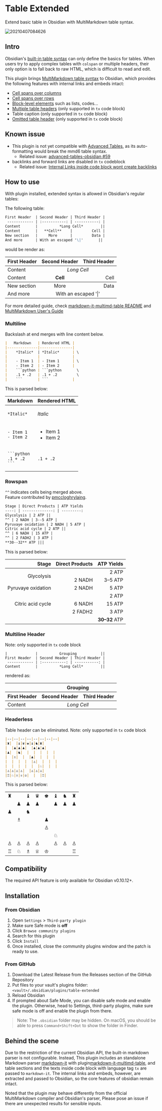 # Table Extended

Extend basic table in Obsidian with MultiMarkdown table syntax.

![20210407084626](https://img.aidenlx.top/picgo/20210407084626.png)

## Intro

Obsidian's [built-in table syntax](https://help.obsidian.md/How+to/Format+your+notes#tables) can only define the basics for tables. When users try to apply complex tables with `colspan` or multiple headers, their only option is to fall back to raw HTML, which is difficult to read and edit.

This plugin brings [MultiMarkdown table syntax][mmd6-table] to Obsidian, which provides the following features with internal links and embeds intact:

- [Cell spans over columns](#colspan)
- [Cell spans over rows](#rowspan)
- [Block-level elements](#multiline) such as lists, codes...
- [Multiple table headers](#multiline-header) (only supported in `tx` code block)
- Table caption (only supported in `tx` code block)
- [Omitted table header](#headerless) (only supported in `tx` code block)

[mmd6]: https://fletcher.github.io/MultiMarkdown-6/
[mdit]: https://markdown-it.github.io/
[mmdt]: https://github.com/RedBug312/markdown-it-multimd-table

## Known issue

- This plugin is not yet compatible with [Advanced Tables](https://github.com/tgrosinger/advanced-tables-obsidian), as its auto-formatting would break the mmd6 table syntax.
  - Related issue: [advanced-tables-obsidian #59](https://github.com/tgrosinger/advanced-tables-obsidian/issues/59#issuecomment-812886995)
- backlinks and forward links are disabled in `tx` codeblock
  - Related issue: [
Internal Links inside code block wont create backlinks](https://forum.obsidian.md/t/internal-links-inside-code-block-wont-create-backlinks/12288)

## How to use

With plugin installed, extended syntax is allowed in Obsidian's regular tables:

The following table:

```md
First Header  | Second Header | Third Header |
 ------------ | :-----------: | -----------: |
Content       |          *Long Cell*        ||
Content       |   **Cell**    |         Cell |
New section   |     More      |         Data |
And more      | With an escaped '\|'       ||
```

would be render as:

<div class="block-language-tx"><table>
<thead>
<tr>
<th>First Header</th>
<th style="text-align:center">Second Header</th>
<th style="text-align:right">Third Header</th>
</tr>
</thead>
<tbody>
<tr>
<td>Content</td>
<td style="text-align:center" colspan="2"><em>Long Cell</em></td>
</tr>
<tr>
<td>Content</td>
<td style="text-align:center"><strong>Cell</strong></td>
<td style="text-align:right">Cell</td>
</tr>
</tbody>
<tbody>
<tr>
<td>New section</td>
<td style="text-align:center">More</td>
<td style="text-align:right">Data</td>
</tr>
<tr>
<td>And more</td>
<td style="text-align:center" colspan="2">With an escaped '|'</td>
</tr>
</tbody>
</table>
</div>

For more detailed guide, check [markdown-it-multimd-table README][mmdtg] and [MultiMarkdown User's Guide][mmd6-table]

[mmdtg]: https://github.com/RedBug312/markdown-it-multimd-table/blob/master/README.md#usage
[mmd6-table]: https://fletcher.github.io/MultiMarkdown-6/syntax/tables.html

### Multiline

Backslash at end merges with line content below.

```markdown
|   Markdown   | Rendered HTML |
|--------------|---------------|
|    *Italic*  | *Italic*      | \
|              |               |
|    - Item 1  | - Item 1      | \
|    - Item 2  | - Item 2      |
|    ```python | ```python       \
|    .1 + .2   | .1 + .2         \
|    ```       | ```           |
```

This is parsed below: 

<table>
<thead>
<tr>
<th>Markdown</th>
<th>Rendered HTML</th>
</tr>
</thead>
<tbody>
<tr>
<td>
<pre><code>*Italic*
</code></pre>
</td>
<td>
<p><em>Italic</em></p>
</td>
</tr>
<tr>
<td>
<pre><code>- Item 1
- Item 2</code></pre>
</td>
<td>
<ul>
<li>Item 1</li>
<li>Item 2</li>
</ul>
</td>
</tr>
<tr>
<td>
<pre><code>```python
.1 + .2
```</code></pre>
</td>
<td>
<pre><code class="language-python">.1 + .2
</code></pre>
</td>
</tr>
</tbody>
</table>

### Rowspan

`^^` indicates cells being merged above.<br>
Feature contributed by [pmccloghrylaing](https://github.com/pmccloghrylaing).

```markdown
Stage | Direct Products | ATP Yields
----: | --------------: | ---------:
Glycolysis | 2 ATP ||
^^ | 2 NADH | 3--5 ATP |
Pyruvaye oxidation | 2 NADH | 5 ATP |
Citric acid cycle | 2 ATP ||
^^ | 6 NADH | 15 ATP |
^^ | 2 FADH2 | 3 ATP |
**30--32** ATP |||
```

This is parsed below:

<table>
<thead>
<tr>
<th align="right">Stage</th>
<th align="right">Direct Products</th>
<th align="right">ATP Yields</th>
</tr>
</thead>
<tbody>
<tr>
<td align="right" rowspan="2">Glycolysis</td>
<td align="right" colspan="2">2 ATP</td>
</tr>
<tr>
<td align="right">2 NADH</td>
<td align="right">3–5 ATP</td>
</tr>
<tr>
<td align="right">Pyruvaye oxidation</td>
<td align="right">2 NADH</td>
<td align="right">5 ATP</td>
</tr>
<tr>
<td align="right" rowspan="3">Citric acid cycle</td>
<td align="right" colspan="2">2 ATP</td>
</tr>
<tr>
<td align="right">6 NADH</td>
<td align="right">15 ATP</td>
</tr>
<tr>
<td align="right">2 FADH2</td>
<td align="right">3 ATP</td>
</tr>
<tr>
<td align="right" colspan="3"><strong>30–32</strong> ATP</td>
</tr>
</tbody>
</table>

### Multiline Header

Note: only supported in `tx` code block

```tx
|             |          Grouping           ||
First Header  | Second Header | Third Header |
 ------------ | :-----------: | -----------: |
Content       |          *Long Cell*        ||
```

rendered as:
<div class="block-language-tx"><table>
<thead>
<tr>
<th></th>
<th style="text-align:center" colspan="2">Grouping</th>
</tr>
<tr>
<th>First Header</th>
<th style="text-align:center">Second Header</th>
<th style="text-align:right">Third Header</th>
</tr>
</thead>
<tbody>
<tr>
<td>Content</td>
<td style="text-align:center" colspan="2"><em>Long Cell</em></td>
</tr>
</tbody>
</table>
</div>

### Headerless

Table header can be eliminated.
Note: only supported in `tx` code block

```markdown
|--|--|--|--|--|--|--|--|
|♜|  |♝|♛|♚|♝|♞|♜|
|  |♟|♟|♟|  |♟|♟|♟|
|♟|  |♞|  |  |  |  |  |
|  |♗|  |  |♟|  |  |  |
|  |  |  |  |♙|  |  |  |
|  |  |  |  |  |♘|  |  |
|♙|♙|♙|♙|  |♙|♙|♙|
|♖|♘|♗|♕|♔|  |  |♖|
```

This is parsed below:

<table>
<tbody>
<tr>
<td>♜</td>
<td></td>
<td>♝</td>
<td>♛</td>
<td>♚</td>
<td>♝</td>
<td>♞</td>
<td>♜</td>
</tr>
<tr>
<td></td>
<td>♟</td>
<td>♟</td>
<td>♟</td>
<td></td>
<td>♟</td>
<td>♟</td>
<td>♟</td>
</tr>
<tr>
<td>♟</td>
<td></td>
<td>♞</td>
<td></td>
<td></td>
<td></td>
<td></td>
<td></td>
</tr>
<tr>
<td></td>
<td>♗</td>
<td></td>
<td></td>
<td>♟</td>
<td></td>
<td></td>
<td></td>
</tr>
<tr>
<td></td>
<td></td>
<td></td>
<td></td>
<td>♙</td>
<td></td>
<td></td>
<td></td>
</tr>
<tr>
<td></td>
<td></td>
<td></td>
<td></td>
<td></td>
<td>♘</td>
<td></td>
<td></td>
</tr>
<tr>
<td>♙</td>
<td>♙</td>
<td>♙</td>
<td>♙</td>
<td></td>
<td>♙</td>
<td>♙</td>
<td>♙</td>
</tr>
<tr>
<td>♖</td>
<td>♘</td>
<td>♗</td>
<td>♕</td>
<td>♔</td>
<td></td>
<td></td>
<td>♖</td>
</tr>
</tbody>
</table>

## Compatibility

The required API feature is only available for Obsidian v0.10.12+.

## Installation

### From Obsidian

1. Open `Settings` > `Third-party plugin`
2. Make sure Safe mode is **off**
3. Click `Browse community plugins`
4. Search for this plugin
5. Click `Install`
6. Once installed, close the community plugins window and the patch is ready to use.

### From GitHub

1. Download the Latest Release from the Releases section of the GitHub Repository
2. Put files to your vault's plugins folder: `<vault>/.obsidian/plugins/table-extended`
3. Reload Obsidian
4. If prompted about Safe Mode, you can disable safe mode and enable the plugin.
   Otherwise, head to Settings, third-party plugins, make sure safe mode is off and
   enable the plugin from there.

> Note: The `.obsidian` folder may be hidden. On macOS, you should be able to press `Command+Shift+Dot` to show the folder in Finder.

## Behind the scene

Due to the restriction of the current Obsidian API, the built-in markdown parser is not configurable. Instead, This plugin includes an standalone Markdown parser [markdown-it][mdit] with plugin[markdown-it-multimd-table][mmdt], and table sections and the texts inside code block with language tag `tx` are passed to `markdown-it`. The internal links and embeds, however, are extracted and passed to Obsidian, so the core features of obsidian remain intact.

Noted that the plugin may behave differently from the official MultiMarkdown compiler and Obsidian's parser, Please pose an issue if there are unexpected results for sensible inputs.
